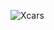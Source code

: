![Xcars](https://github.com/Khalidtaytay/Xcars/assets/155846481/57cd9aa1-3981-46f4-8ef7-486306bf14c4)
